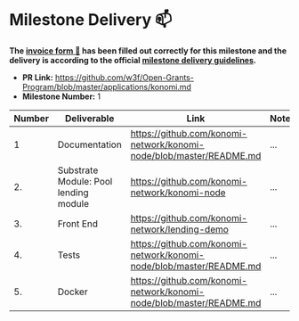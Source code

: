 # Milestone Delivery :mailbox:

**The [invoice form :pencil:](https://forms.gle/8Wx7nxtq8fKrsuEz8) has been filled out correctly for this milestone and the delivery is according to the official [milestone delivery guidelines](https://github.com/w3f/General-Grants-Program/blob/master/grants/milestone-deliverables-guidelines.md).**  

* **PR Link:** https://github.com/w3f/Open-Grants-Program/blob/master/applications/konomi.md
* **Milestone Number:** 1

| Number | Deliverable | Link | Notes |
| ------------- | ------------- | ------------- |------------- |
| 1 | Documentation | https://github.com/konomi-network/konomi-node/blob/master/README.md | ... |
| 2. | Substrate Module: Pool lending module |https://github.com/konomi-network/konomi-node| ...| 
| 3.  | Front End |https://github.com/konomi-network/lending-demo| ...|
| 4. | Tests | https://github.com/konomi-network/konomi-node/blob/master/README.md | ...| 
| 5. | Docker | https://github.com/konomi-network/konomi-node/blob/master/README.md | ...| 

